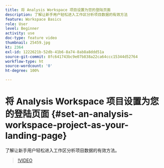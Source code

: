 ```yaml
---
title: 将 Analysis Workspace 项目设置为您的登陆页面
description: 了解让新手用户轻松进入工作区分析项目数据的有效方法
feature: Workspace Basics
role: User
level: Beginner
activity: use
doc-type: feature video
thumbnail: 25459.jpg
kt: 2364
exl-id: 1222621b-52db-41b6-8a74-8ab8a8ddd51a
source-git-commit: 8fc641743bc9e07b838a22ca64ccc15344d52764
workflow-type: ht
source-wordcount: '0'
ht-degree: 100%

---
```


# 将 Analysis Workspace 项目设置为您的登陆页面 {#set-an-analysis-workspace-project-as-your-landing-page}

了解让新手用户轻松进入工作区分析项目数据的有效方法。

>[!VIDEO](https://video.tv.adobe.com/v/25459/?quality=12&learn=on)
